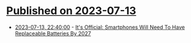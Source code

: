 # [Published on 2023-07-13](index.md)

* [2023-07-13, 22:40:00](https://mobile.slashdot.org/story/23/07/13/2037211/its-official-smartphones-will-need-to-have-replaceable-batteries-by-2027?utm_source=rss1.0mainlinkanon&utm_medium=feed) - [It's Official: Smartphones Will Need To Have Replaceable Batteries By 2027](https://mobile.slashdot.org/story/23/07/13/2037211/its-official-smartphones-will-need-to-have-replaceable-batteries-by-2027?utm_source=rss1.0mainlinkanon&utm_medium=feed)
